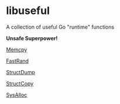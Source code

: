 # libuseful
A collection of useful Go "runtime" functions

__Unsafe Superpower!__

[Memcpy](https://play.golang.org/p/oq3IMYd0f1e)

[FastRand](https://play.golang.org/p/aZUpOlv2Byp)

[StructDump](https://play.golang.org/p/KM3VL_Kawvx)

[StructCopy](https://play.golang.org/p/heqF-6ly1KS)

[SysAlloc](https://play.golang.org/p/KS13NX3d9VB)
